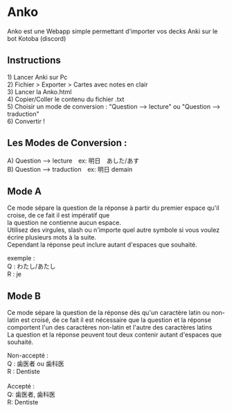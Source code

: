 # Anko
Anko est une Webapp simple permettant d'importer vos decks Anki sur le bot Kotoba (discord)

<h2>Instructions</h2>
<p>1) Lancer Anki sur Pc<br>
2) Fichier > Exporter > Cartes avec notes en clair<br>
3) Lancer la Anko.html<br>
4) Copier/Coller le contenu du fichier .txt<br>
5) Choisir un mode de conversion : "Question --> lecture" ou "Question --> traduction"<br>
6) Convertir !</p>

<h2>Les Modes de Conversion :</h2>
<p>A) Question --> lecture　ex: 明日　あした/あす<br>
B) Question --> traduction　ex: 明日 demain</p>
<h2>Mode A</h2>
<p>Ce mode sépare la question de la réponse à partir du premier espace qu'il croise, de ce fait il est impératif que <br>la question ne contienne aucun espace.<br>
Utilisez des virgules, slash ou n'importe quel autre symbole si vous voulez écrire plusieurs mots à la suite.<br>
Cependant la réponse peut inclure autant d'espaces que souhaité.<br></p>
<p>exemple :<br>
Q : わたし/あたし<br>
R : je <br>
</p>
<h2>Mode B</h2>
<p>Ce mode sépare la question de la réponse dès qu'un caractère latin ou non-latin est croisé, de ce fait il est nécessaire que la question et la réponse comportent l'un des caractères non-latin et l'autre des caractères latins<br>
La question et la réponse peuvent tout deux contenir autant d'espaces que souhaité.</p>
<p>
Non-accepté :<br> 
Q : 歯医者 ou 歯科医<br>
R : Dentiste<br><br>
Accepté : <br>
Q: 歯医者, 歯科医<br>
R: Dentiste
</p>
